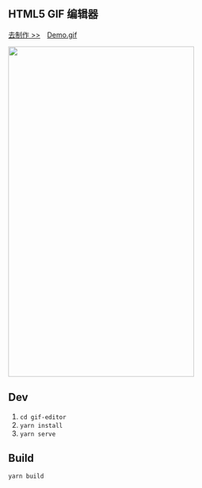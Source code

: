 ## HTML5 GIF 编辑器

<a href="https://gif.webfed.cn" target="_blank">去制作 >></a>&#12288;<a href="http://static.webfed.cn/gif-editor.gif?v1" target="_blank">Demo.gif</a>

<img src="http://static.webfed.cn/editor.jpg?v1" width="375" height="667" />  

## Dev
1. `cd gif-editor`  
2. `yarn install`
3. `yarn serve`

## Build
`yarn build`
